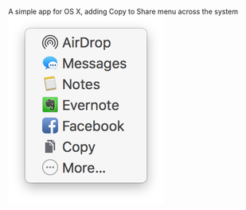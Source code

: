 A simple app for OS X, adding Copy to Share menu across the system
![](https://raw.githubusercontent.com/zats/Copy/master/Readme/finder-share.png)